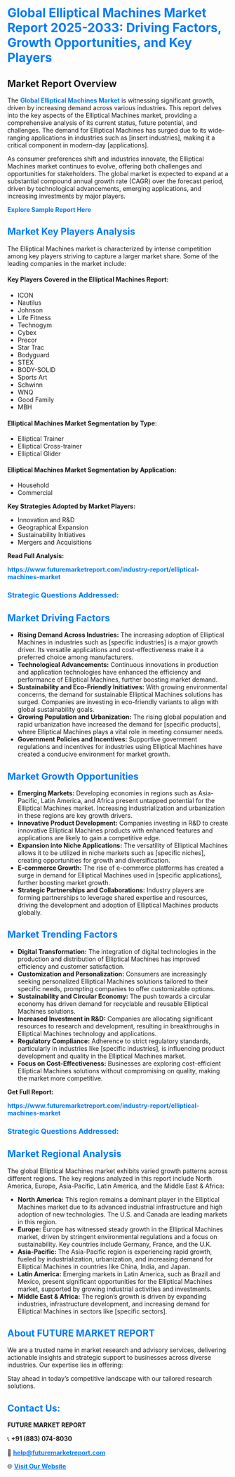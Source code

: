 <h1 style="color: #007BFF;">Global Elliptical Machines Market Report 2025-2033: Driving Factors, Growth Opportunities, and Key Players</h1>

<section id="overview">
<h2>Market Report Overview</h2>
<p>The <a href="https://www.futuremarketreport.com/industry-report/elliptical-machines-market" style="color: #007BFF; text-decoration: none;"><strong>Global Elliptical Machines Market</strong></a> is witnessing significant growth, driven by increasing demand across various industries. This report delves into the key aspects of the Elliptical Machines market, providing a comprehensive analysis of its current status, future potential, and challenges. The demand for Elliptical Machines has surged due to its wide-ranging applications in industries such as [insert industries], making it a critical component in modern-day [applications].</p>
<p>As consumer preferences shift and industries innovate, the Elliptical Machines market continues to evolve, offering both challenges and opportunities for stakeholders. The global market is expected to expand at a substantial compound annual growth rate (CAGR) over the forecast period, driven by technological advancements, emerging applications, and increasing investments by major players.</p>
</section>

<section id="overview">
<p><a href="https://www.futuremarketreport.com/request-sample/reportId=83819" style="color: #007BFF; text-decoration: none;"><strong>Explore Sample Report Here</strong></a></p>
</section>

<section id="key-players">
<h2 style="color: #007BFF;">Market Key Players Analysis</h2>
<p>The Elliptical Machines market is characterized by intense competition among key players striving to capture a larger market share. Some of the leading companies in the market include:</p>
<h4>Key Players Covered in the Elliptical Machines Report:</h4>
<ul><li>ICON</li><li>Nautilus</li><li>Johnson</li><li>Life Fitness</li><li>Technogym</li><li>Cybex</li><li>Precor</li><li>Star Trac</li><li>Bodyguard</li><li>STEX</li><li>BODY-SOLID</li><li>Sports Art</li><li>Schwinn</li><li>WNQ</li><li>Good Family</li><li>MBH</li></ul>
<h4>Elliptical Machines Market Segmentation by Type:</h4>
<ul><li>Elliptical Trainer</li><li>Elliptical Cross-trainer</li><li>Elliptical Glider</li></ul>

<h4>Elliptical Machines Market Segmentation by Application:</h4>
<ul><li>Household</li><li>Commercial</li></ul>
<p><strong>Key Strategies Adopted by Market Players:</strong></p>
<ul>
<li>Innovation and R&D</li>
<li>Geographical Expansion</li>
<li>Sustainability Initiatives</li>
<li>Mergers and Acquisitions</li>
</ul>
</section>

<section>
<p><strong>Read Full Analysis: </strong></p><a href="https://www.futuremarketreport.com/industry-report/elliptical-machines-market" style="color: #007BFF; text-decoration: none;"><strong>https://www.futuremarketreport.com/industry-report/elliptical-machines-market</strong></a>
<h3 style="color: #007BFF;">Strategic Questions Addressed:</h3>
</section>

<section id="driving-factors">
<h2 style="color: #007BFF;">Market Driving Factors</h2>
<ul>
<li><strong>Rising Demand Across Industries:</strong> The increasing adoption of Elliptical Machines in industries such as [specific industries] is a major growth driver. Its versatile applications and cost-effectiveness make it a preferred choice among manufacturers.</li>
<li><strong>Technological Advancements:</strong> Continuous innovations in production and application technologies have enhanced the efficiency and performance of Elliptical Machines, further boosting market demand.</li>
<li><strong>Sustainability and Eco-Friendly Initiatives:</strong> With growing environmental concerns, the demand for sustainable Elliptical Machines solutions has surged. Companies are investing in eco-friendly variants to align with global sustainability goals.</li>
<li><strong>Growing Population and Urbanization:</strong> The rising global population and rapid urbanization have increased the demand for [specific products], where Elliptical Machines plays a vital role in meeting consumer needs.</li>
<li><strong>Government Policies and Incentives:</strong> Supportive government regulations and incentives for industries using Elliptical Machines have created a conducive environment for market growth.</li>
</ul>
</section>

<section id="growth-opportunities">
<h2 style="color: #007BFF;">Market Growth Opportunities</h2>
<ul>
<li><strong>Emerging Markets:</strong> Developing economies in regions such as Asia-Pacific, Latin America, and Africa present untapped potential for the Elliptical Machines market. Increasing industrialization and urbanization in these regions are key growth drivers.</li>
<li><strong>Innovative Product Development:</strong> Companies investing in R&D to create innovative Elliptical Machines products with enhanced features and applications are likely to gain a competitive edge.</li>
<li><strong>Expansion into Niche Applications:</strong> The versatility of Elliptical Machines allows it to be utilized in niche markets such as [specific niches], creating opportunities for growth and diversification.</li>
<li><strong>E-commerce Growth:</strong> The rise of e-commerce platforms has created a surge in demand for Elliptical Machines used in [specific applications], further boosting market growth.</li>
<li><strong>Strategic Partnerships and Collaborations:</strong> Industry players are forming partnerships to leverage shared expertise and resources, driving the development and adoption of Elliptical Machines products globally.</li>
</ul>
</section>

<section id="trending-factors">
<h2 style="color: #007BFF;">Market Trending Factors</h2>
<ul>
<li><strong>Digital Transformation:</strong> The integration of digital technologies in the production and distribution of Elliptical Machines has improved efficiency and customer satisfaction.</li>
<li><strong>Customization and Personalization:</strong> Consumers are increasingly seeking personalized Elliptical Machines solutions tailored to their specific needs, prompting companies to offer customizable options.</li>
<li><strong>Sustainability and Circular Economy:</strong> The push towards a circular economy has driven demand for recyclable and reusable Elliptical Machines solutions.</li>
<li><strong>Increased Investment in R&D:</strong> Companies are allocating significant resources to research and development, resulting in breakthroughs in Elliptical Machines technology and applications.</li>
<li><strong>Regulatory Compliance:</strong> Adherence to strict regulatory standards, particularly in industries like [specific industries], is influencing product development and quality in the Elliptical Machines market.</li>
<li><strong>Focus on Cost-Effectiveness:</strong> Businesses are exploring cost-efficient Elliptical Machines solutions without compromising on quality, making the market more competitive.</li>
</ul>
</section>

<section>
<p><strong>Get Full Report: </strong></p><a href="https://www.futuremarketreport.com/industry-report/elliptical-machines-market" style="color: #007BFF; text-decoration: none;"><strong>https://www.futuremarketreport.com/industry-report/elliptical-machines-market</strong></a>
<h3 style="color: #007BFF;">Strategic Questions Addressed:</h3>
</section>


<section id="regional-analysis">
<h2 style="color: #007BFF;">Market Regional Analysis</h2>
<p>The global Elliptical Machines market exhibits varied growth patterns across different regions. The key regions analyzed in this report include North America, Europe, Asia-Pacific, Latin America, and the Middle East & Africa:</p>
<ul>
<li><strong>North America:</strong> This region remains a dominant player in the Elliptical Machines market due to its advanced industrial infrastructure and high adoption of new technologies. The U.S. and Canada are leading markets in this region.</li>
<li><strong>Europe:</strong> Europe has witnessed steady growth in the Elliptical Machines market, driven by stringent environmental regulations and a focus on sustainability. Key countries include Germany, France, and the U.K.</li>
<li><strong>Asia-Pacific:</strong> The Asia-Pacific region is experiencing rapid growth, fueled by industrialization, urbanization, and increasing demand for Elliptical Machines in countries like China, India, and Japan.</li>
<li><strong>Latin America:</strong> Emerging markets in Latin America, such as Brazil and Mexico, present significant opportunities for the Elliptical Machines market, supported by growing industrial activities and investments.</li>
<li><strong>Middle East & Africa:</strong> The region’s growth is driven by expanding industries, infrastructure development, and increasing demand for Elliptical Machines in sectors like [specific sectors].</li>
</ul>
</section>

<footer>
<h2 style="color: #007BFF;">About FUTURE MARKET REPORT</h2>
<p>We are a trusted name in market research and advisory services, delivering actionable insights and strategic support to businesses across diverse industries. Our expertise lies in offering:</p>

<p>Stay ahead in today’s competitive landscape with our tailored research solutions.</p>

<h2 style="color: #007BFF;">Contact Us:</h2>
<p><strong>FUTURE MARKET REPORT</strong></p>
<p>📞 <strong>+91 (883) 074-8030</strong></p>
<p>📧 <strong><a href="mailto:help@futuremarketreport.com" style="color: #007BFF;">help@futuremarketreport.com</a></strong></p>
<p>🌐 <strong><a href="https://www.futuremarketreport.com/" style="color: #007BFF;">Visit Our Website</a></strong></p>
</footer>